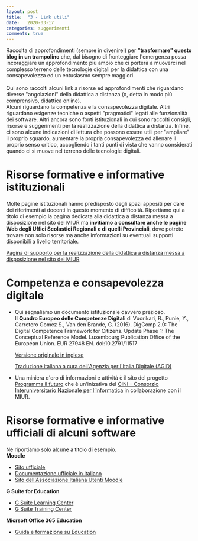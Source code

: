 ```yaml
---
layout: post
title:  "3 - Link utili"
date:   2020-03-17 
categories: suggerimenti
comments: true
---
```


Raccolta di approfondimenti (sempre in divenire!) per **"trasformare" questo blog in un trampolino** che, dal bisogno di fronteggiare l'emergenza possa incoraggiare un approfondimento più ampio che ci porterà a muoverci nel complesso terreno delle tecnologie digitali per la didattica con una consapevolezza ed un entusiasmo sempre maggiori.
<br>
<br>
Qui sono raccolti alcuni link a risorse ed approfondimenti che riguardano diverse "angolazioni" della didattica a distanza (o, detta in modo più comprensivo, didattica online).<br>
Alcuni riguardano la competenza e la consapevolezza digitale. Altri riguardano esigenze tecniche o aspetti "pragmatici" legati alle funzionalità dei software. Altri ancora sono fonti istituzionali in cui sono raccolti consigli, risorse e suggerimenti per la realizzazione della didattica a distanza.
Infine, ci sono alcune indicazioni di lettura che possono essere utili per "ampliare" il proprio sguardo, aumentare la propria consapevolezza ed allenare il proprio senso critico, accogliendo i tanti punti di vista che vanno considerati quando ci si muove nel terreno delle tecnologie digitali.


# Risorse formative e informative istituzionali 
Molte pagine istituzionali hanno predisposto degli spazi appositi per dare dei riferimenti ai docenti in questo momento di difficoltà. 
Riportiamo qui a titolo di esempio la pagina dedicata alla didattica a distanza messa a disposizione nel sito del MIUR ma **invitiamo a consultare anche le pagine Web degli Uffici Scolastici Regionali e di quelli Provinciali**, dove potrete trovare non solo risorse ma anche informazioni su eventuali supporti disponibili a livello territoriale.

[Pagina di supporto per la realizzazione della didattica a distanza messa a disposizione nel sito del MIUR](https://www.istruzione.it/coronavirus/didattica-a-distanza.html)


# Competenza e consapevolezza digitale
* Qui segnaliamo un documento istituzionale davvero prezioso. <br>
Il **Quadro Europeo delle Competenze Digitali** di Vuorikari, R., Punie, Y., Carretero Gomez S., Van den Brande, G. (2016). DigComp 2.0: The Digital Competence Framework for Citizens. Update Phase 1: The Conceptual Reference Model. Luxembourg Publication Office of the European Union. EUR 27948 EN. doi:10.2791/11517

  [Versione originale in inglese](https://ec.europa.eu/jrc/en/digcomp/digital-competence-framework)

  [Traduzione italiana a cura dell'Agenzia per l'Italia Digitale (AGID)](https://competenze-digitali-docs.readthedocs.io/it/latest/doc/competenze_di_base/Intro_Modello_Europeo_DigComp_2_1.html)  

* Una miniera d'oro di informazioni e attività è il sito del progetto [Programma il futuro](https://programmailfuturo.it/) che è un'inizativa del [CINI – Consorzio Interuniversitario Nazionale per l’Informatica](https://www.consorzio-cini.it/index.php/it/) in collaborazione con il MIUR.

# Risorse formative e informative ufficiali di alcuni software
Ne riportiamo solo alcune a titolo di esempio. <br>
**Moodle**
* [Sito ufficiale](https://moodle.org/?lang=it)
* [Documentazione ufficiale in italiano](https://docs.moodle.org/35/it/Pagina_principale)
* [Sito dell'Associazione Italiana Utenti Moodle](https://www.aium.it/)

**G Suite for Education**
* [G Suite Learning Center](https://support.google.com/a/users/?hl=it#topic=9296556)
* [G Suite Training Center](https://teachercenter.withgoogle.com/training)

**Micrsoft Office 365 Education**
* [Guida e formazione su Education](https://support.office.com/it-it/education)
